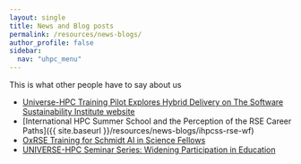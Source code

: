 ```yaml
---
layout: single  
title: News and Blog posts
permalink: /resources/news-blogs/
author_profile: false
sidebar:
  nav: "uhpc_menu"
---
```


This is what other people have to say about us

 - [Universe-HPC Training Pilot Explores Hybrid Delivery on The Software Sustainability Institute website](https://www.software.ac.uk/blog/universe-hpc-training-pilot-explores-hybrid-delivery)
 - [International HPC Summer School and the Perception of the RSE Career Paths]({{ site.baseurl }}/resources/news-blogs/ihpcss-rse-wf)
 - [OxRSE Training for Schmidt AI in Science Fellows](https://blog.oxrse.uk/blog/oxrse-training-for-schmidt-ai-in-science-fellows/)
 - [UNIVERSE-HPC Seminar Series: Widening Participation in Education](https://www.software.ac.uk/blog/universe-hpc-seminar-series-widening-participation-education)
